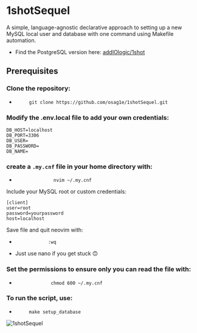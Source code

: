 # 1shotSequel
A simple, language-agnostic declarative approach to setting up a new MySQL local user and database with one command using Makefile automation.

- Find the PostgreSQL version here: [addIOlogic/1shot](https://github.com/addIOlogic/1shot) 

## Prerequisites

### Clone the repository:
-          git clone https://github.com/osag1e/1shotSequel.git


### Modify the .env.local file to add your own credentials:
```
DB_HOST=localhost
DB_PORT=3306
DB_USER=
DB_PASSWORD=
DB_NAME=
```
### create a `.my.cnf` file in your home directory with:
-                   nvim ~/.my.cnf

Include your MySQL root or custom credentials:
```
[client]
user=root
password=yourpassword
host=localhost
```
Save file and quit neovim with:
-                 :wq 

-  Just use nano if you get stuck 🙃

### Set the permissions to ensure only you can read the file with:
-                  chmod 600 ~/.my.cnf


### To run the script, use:
-          make setup_database

![1shotSequel](https://github.com/osag1e/1shotSequel/blob/main/1shotSequel.png)
